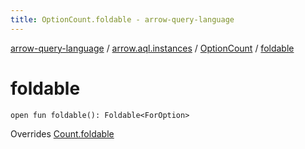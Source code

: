 ```yaml
---
title: OptionCount.foldable - arrow-query-language
---
```


[arrow-query-language](../../index.html) / [arrow.aql.instances](../index.html) / [OptionCount](index.html) / [foldable](./foldable.html)

# foldable

`open fun foldable(): Foldable<ForOption>`

Overrides [Count.foldable](../../arrow.aql/-count/foldable.html)

